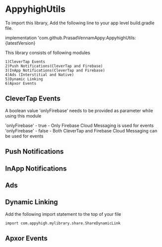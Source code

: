 # AppyhighUtils

To import this library, Add the following line to your app level build.gradle file.

implementation 'com.github.PrasadVennamAppy:AppyhighUtils:{latestVersion}

This library consists of following modules

    1)CleverTap Events
    2)Push Notifications(CleverTap and Firebase)
    3)InApp Notifications(CleverTap and Firebase)
    4)Ads (Interstitial and Native)
    5)Dynamic Linking
    6)Apxor Events
  
## CleverTap Events

A boolean value 'onlyFirebase' needs to be provided as parameter while using this module

'onlyFirebase'  - true  - Only Firebase Cloud Messaging is used for events
'onlyFirebase'  - false - Both CleverTap and Firebase Cloud Messaging can be used for events

## Push Notifications



## InApp Notifications

## Ads

## Dynamic Linking

Add the following import statement to the top of your file  

```
import com.appyhigh.mylibrary.share.ShareDynamicLink

```


## Apxor Events

